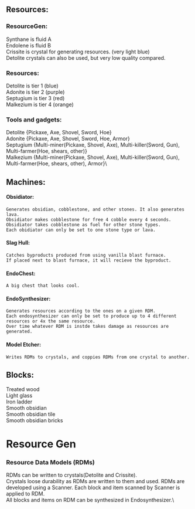## Resources:

### ResourceGen:
Synthane is fluid A\
Endolene is fluid B\
Crissite is crystal for generating resources. (very light blue)\
Detolite crystals can also be used, but very low quality compared.


### Resources:
Detolite is tier 1   (blue)\
Adonite is tier 2    (purple)\
Septugium is tier 3  (red)\
Malkezium is tier 4  (orange)


### Tools and gadgets:
Detolite {Pickaxe, Axe, Shovel, Sword, Hoe}\
Adonite {Pickaxe, Axe, Shovel, Sword, Hoe, Armor}\
Septugium {Multi-miner(Pickaxe, Shovel, Axe),  Multi-killer(Sword, Gun), Multi-farmer(Hoe, shears, other)}\
Malkezium {Multi-miner(Pickaxe, Shovel, Axe),  Multi-killer(Sword, Gun), Multi-farmer(Hoe, shears, other), Armor}\


## Machines:
#### Obsidiator:
    Generates obsidian, cobblestone, and other stones. It also generates lava.
    Obsidiator makes cobblestone for free 4 cobble every 4 seconds.
    Obsidiator takes cobblestone as fuel for other stone types.
    Each obidiator can only be set to one stone type or lava.

#### Slag Hull:
    Catches byproducts produced from using vanilla blast furnace.
    If placed next to blast furnace, it will recieve the byproduct.

#### EndoChest:
    A big chest that looks cool.

#### EndoSynthesizer:
    Generates resources according to the ones on a given RDM.
    Each endosynthesizer can only be set to produce up to 4 different resources or 4x the same resource.
    Over time whatever RDM is instde takes damage as resources are generated.

#### Model Etcher:
    Writes RDMs to crystals, and coppies RDMs from one crystal to another.

## Blocks:
Treated wood\
Light glass\
Iron ladder\
Smooth obsidian\
Smooth obsidian tile\
Smooth obsidian bricks


# Resource Gen
### Resource Data Models (RDMs)
RDMs can be written to crystals(Detolite and Crissite).\
Crystals loose durability as RDMs are written to them and used.
RDMs are developed using a Scanner. Each block and item scanned by Scanner is applied to RDM.\
All blocks and items on RDM can be synthesized in Endosynthesizer.\